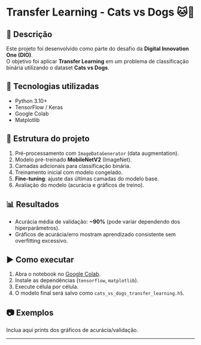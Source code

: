 # Transfer Learning - Cats vs Dogs 🐱🐶

## 📌 Descrição
Este projeto foi desenvolvido como parte do desafio da **Digital Innovation One (DIO)**.  
O objetivo foi aplicar **Transfer Learning** em um problema de classificação binária utilizando o dataset **Cats vs Dogs**.

## 🚀 Tecnologias utilizadas
- Python 3.10+
- TensorFlow / Keras
- Google Colab
- Matplotlib

## 🧠 Estrutura do projeto
1. Pré-processamento com `ImageDataGenerator` (data augmentation).
2. Modelo pré-treinado **MobileNetV2** (ImageNet).
3. Camadas adicionais para classificação binária.
4. Treinamento inicial com modelo congelado.
5. **Fine-tuning**: ajuste das últimas camadas do modelo base.
6. Avaliação do modelo (acurácia e gráficos de treino).

## 📊 Resultados
- Acurácia média de validação: **~90%** (pode variar dependendo dos hiperparâmetros).
- Gráficos de acurácia/erro mostram aprendizado consistente sem overfitting excessivo.

## ▶️ Como executar
1. Abra o notebook no [Google Colab](https://colab.research.google.com/).
2. Instale as dependências (`tensorflow`, `matplotlib`).
3. Execute célula por célula.
4. O modelo final será salvo como `cats_vs_dogs_transfer_learning.h5`.

## 📷 Exemplos
Inclua aqui prints dos gráficos de acurácia/validação.

---
